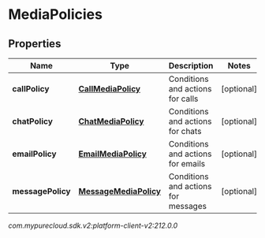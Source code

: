 # MediaPolicies


## Properties

| Name | Type | Description | Notes |
| ------------ | ------------- | ------------- | ------------- |
| **callPolicy** | [**CallMediaPolicy**](CallMediaPolicy) | Conditions and actions for calls |  [optional] |
| **chatPolicy** | [**ChatMediaPolicy**](ChatMediaPolicy) | Conditions and actions for chats |  [optional] |
| **emailPolicy** | [**EmailMediaPolicy**](EmailMediaPolicy) | Conditions and actions for emails |  [optional] |
| **messagePolicy** | [**MessageMediaPolicy**](MessageMediaPolicy) | Conditions and actions for messages |  [optional] |




_com.mypurecloud.sdk.v2:platform-client-v2:212.0.0_
